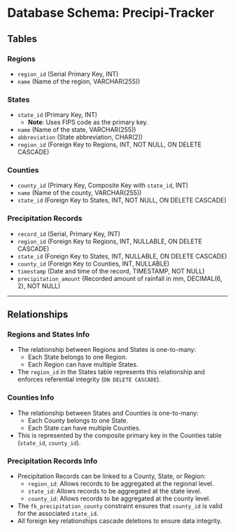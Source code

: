 # Database Schema: Precipi-Tracker

## Tables

### Regions

- `region_id` (Serial Primary Key, INT)
- `name` (Name of the region, VARCHAR(255))

### States

- `state_id` (Primary Key, INT)  
  - **Note**: Uses FIPS code as the primary key.
- `name` (Name of the state, VARCHAR(255))
- `abbreviation` (State abbreviation, CHAR(2))
- `region_id` (Foreign Key to Regions, INT, NOT NULL, ON DELETE CASCADE)

### Counties

- `county_id` (Primary Key, Composite Key with `state_id`, INT)  
- `name` (Name of the county, VARCHAR(255))
- `state_id` (Foreign Key to States, INT, NOT NULL, ON DELETE CASCADE)

### Precipitation Records

- `record_id` (Serial, Primary Key, INT)
- `region_id` (Foreign Key to Regions, INT, NULLABLE, ON DELETE CASCADE)
- `state_id` (Foreign Key to States, INT, NULLABLE, ON DELETE CASCADE)
- `county_id` (Foreign Key to Counties, INT, NULLABLE)
- `timestamp` (Date and time of the record, TIMESTAMP, NOT NULL)
- `precipitation_amount` (Recorded amount of rainfall in mm, DECIMAL(6, 2), NOT NULL)

---

## Relationships

### Regions and States Info

- The relationship between Regions and States is one-to-many:
  - Each State belongs to one Region.
  - Each Region can have multiple States.
- The `region_id` in the States table represents this relationship and enforces referential integrity (`ON DELETE CASCADE`).

### Counties Info

- The relationship between States and Counties is one-to-many:
  - Each County belongs to one State.
  - Each State can have multiple Counties.
- This is represented by the composite primary key in the Counties table (`state_id`, `county_id`).

### Precipitation Records Info

- Precipitation Records can be linked to a County, State, or Region:
  - `region_id`: Allows records to be aggregated at the regional level.
  - `state_id`: Allows records to be aggregated at the state level.
  - `county_id`: Allows records to be aggregated at the county level.
- The `fk_precipitation_county` constraint ensures that `county_id` is valid for the associated `state_id`.
- All foreign key relationships cascade deletions to ensure data integrity.
